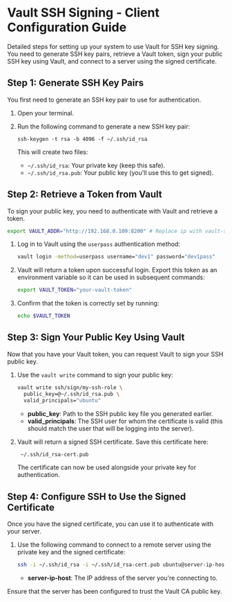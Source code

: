 # Vault SSH Signing - Client Configuration Guide

Detailed steps for setting up your system to use Vault for SSH key signing. You need to generate SSH key pairs, retrieve a Vault token, sign your public SSH key using Vault, and connect to a server using the signed certificate.

## Step 1: Generate SSH Key Pairs

You first need to generate an SSH key pair to use for authentication.

1. Open your terminal.
2. Run the following command to generate a new SSH key pair:
   
   `ssh-keygen -t rsa -b 4096 -f ~/.ssh/id_rsa`
  

   This will create two files:
   - `~/.ssh/id_rsa`: Your private key (keep this safe).
   - `~/.ssh/id_rsa.pub`: Your public key (you'll use this to get signed).

## Step 2: Retrieve a Token from Vault

To sign your public key, you need to authenticate with Vault and retrieve a token.

   ```bash
   export VAULT_ADDR="http://192.168.0.109:8200" # Replace ip with vault-server ip
   ```

1. Log in to Vault using the `userpass` authentication method:
   ```bash
   vault login -method=userpass username="dev1" password="dev1pass"
   ```

2. Vault will return a token upon successful login. Export this token as an environment variable so it can be used in subsequent commands:
   ```bash
   export VAULT_TOKEN="your-vault-token"
   ```

3. Confirm that the token is correctly set by running:
   ```bash
   echo $VAULT_TOKEN
   ```

## Step 3: Sign Your Public Key Using Vault

Now that you have your Vault token, you can request Vault to sign your SSH public key.

1. Use the `vault write` command to sign your public key:
   ```bash
   vault write ssh/sign/my-ssh-role \
     public_key=@~/.ssh/id_rsa.pub \
     valid_principals="ubuntu"
   ```

   - **public_key**: Path to the SSH public key file you generated earlier.
   - **valid_principals**: The SSH user for whom the certificate is valid (this should match the user that will be logging into the server).

2. Vault will return a signed SSH certificate. Save this certificate here:
   ```bash
    ~/.ssh/id_rsa-cert.pub
   ```

   The certificate can now be used alongside your private key for authentication.

## Step 4: Configure SSH to Use the Signed Certificate

Once you have the signed certificate, you can use it to authenticate with your server.

1. Use the following command to connect to a remote server using the private key and the signed certificate:
   ```bash
   ssh -i ~/.ssh/id_rsa -i ~/.ssh/id_rsa-cert.pub ubuntu@server-ip-host
   ```

   - **server-ip-host**: The IP address of the server you're connecting to.

Ensure that the server has been configured to trust the Vault CA public key.
